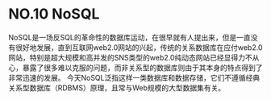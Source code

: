 # NO.10 NoSQL

NoSQL是一场反SQL的革命性的数据库运动，在很早就有人提出来，但是一直没有很好地发展，直到互联网web2.0网站的兴起，传统的关系数据库在应付web2.0网站，特别是超大规模和高并发的SNS类型的web2.0纯动态网站已经显得力不从心，暴露了很多难以克服的问题，而非关系型的数据库则由于其本身的特点得到了非常迅速的发展。 今天NoSQL泛指这样一类数据库和数据存储，它们不遵循经典关系型数据库（RDBMS）原理，且常与Web规模的大型数据集有关。
